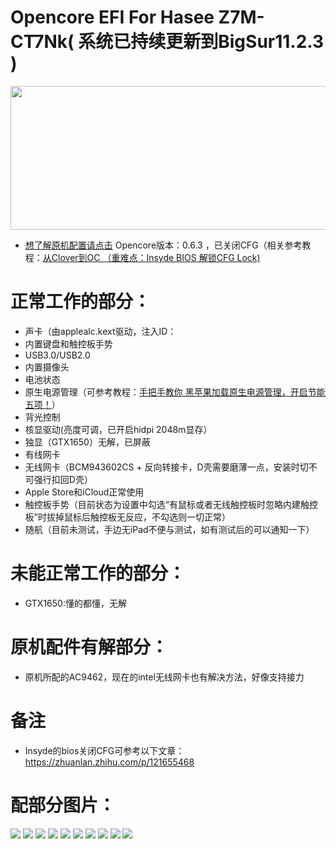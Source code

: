 # Opencore EFI For Hasee Z7M-CT7Nk( 系统已持续更新到BigSur11.2.3 )
<img src="https://github.com/LookingBackTowind/Opencore-EFI-For-Z7M-CT7NK/blob/master/Docs/Pict/Hasee.png" width = "800" height = "230"/>

- [想了解原机配置请点击](http://detail.zol.com.cn/notebook/index1278707.shtml)
Opencore版本：0.6.3 ，已关闭CFG（相关参考教程：[从Clover到OC （重难点：Insyde BIOS 解锁CFG Lock)](https://zhuanlan.zhihu.com/p/121655468)

# 正常工作的部分：
- 声卡（由applealc.kext驱动，注入ID：
- 内置键盘和触控板手势
- USB3.0/USB2.0
- 内置摄像头
- 电池状态
- 原生电源管理（可参考教程：[手把手教你 黑苹果加载原生电源管理，开启节能五项！](https://macx.top/8842.html)）
- 背光控制
- 核显驱动(亮度可调，已开启hidpi 2048m显存）
- 独显（GTX1650）无解，已屏蔽
- 有线网卡
- 无线网卡（BCM943602CS + 反向转接卡，D壳需要磨薄一点，安装时切不可强行扣回D壳）
- Apple Store和iCloud正常使用
- 触控板手势（目前状态为设置中勾选“有鼠标或者无线触控板时忽略内建触控板”时拔掉鼠标后触控板无反应，不勾选则一切正常）
- 随航（目前未测试，手边无iPad不便与测试，如有测试后的可以通知一下）

# 未能正常工作的部分：
- GTX1650:懂的都懂，无解

# 原机配件有解部分：
- 原机所配的AC9462，现在的intel无线网卡也有解决方法，好像支持接力

# 备注
- Insyde的bios关闭CFG可参考以下文章：https://zhuanlan.zhihu.com/p/121655468
# 配部分图片：
 <img src = "Docs/Pict/Battery.png">
 <img src="Docs/Pict/PowerIn.png">
 <img src="Docs/Pict/Tochpad.png">
 <img src="Docs/Pict/Bluetooth.png">
 <img src="Docs/Pict/Graphics.png">
 <img src="Docs/Pict/SoftwareUpdate.png">
 <img src="Docs/Pict/Sidecar.png">
 <img src="Docs/Pict/Mic.png">  
 <img src="Docs/Pict/Mic LinIn.png">
 <img src="Docs/Pict/Speaker.png">




